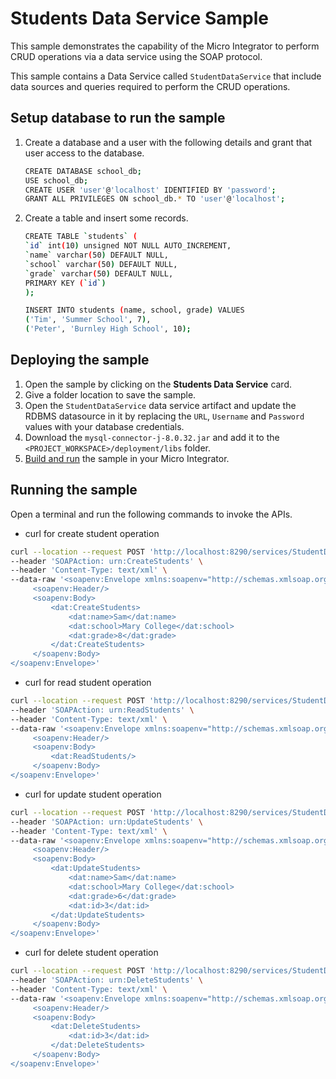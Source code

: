 # Students Data Service Sample

This sample demonstrates the capability of the Micro Integrator to perform CRUD operations via a data service using the SOAP protocol.

This sample contains a Data Service called `StudentDataService` that include data sources and queries required to perform the CRUD operations.

## Setup database to run the sample

1. Create a database and a user with the following details and grant that user access to the database.

    ```bash
    CREATE DATABASE school_db;
    USE school_db;
    CREATE USER 'user'@'localhost' IDENTIFIED BY 'password';
    GRANT ALL PRIVILEGES ON school_db.* TO 'user'@'localhost';
    ```

2. Create a table and insert some records.

    ```bash
    CREATE TABLE `students` (
    `id` int(10) unsigned NOT NULL AUTO_INCREMENT,
    `name` varchar(50) DEFAULT NULL,
    `school` varchar(50) DEFAULT NULL,
    `grade` varchar(50) DEFAULT NULL,
    PRIMARY KEY (`id`)
    );
    ```
    
    ```bash
    INSERT INTO students (name, school, grade) VALUES
    ('Tim', 'Summer School', 7),
    ('Peter', 'Burnley High School', 10);
    ```

## Deploying the sample

1. Open the sample by clicking on the **Students Data Service** card.
2. Give a folder location to save the sample.
3. Open the `StudentDataService` data service artifact and update the RDBMS datasource in it by replacing the `URL`, `Username` and `Password` values with your database credentials.
4. Download the `mysql-connector-j-8.0.32.jar` and add it to the `<PROJECT_WORKSPACE>/deployment/libs` folder.
5. [Build and run]({{base_path}}/develop/deploy-artifacts#build-and-run) the sample in your Micro Integrator.

## Running the sample

Open a terminal and run the following commands to invoke the APIs.

   - curl for create student operation

   ```bash
   curl --location --request POST 'http://localhost:8290/services/StudentDataService' \
   --header 'SOAPAction: urn:CreateStudents' \
   --header 'Content-Type: text/xml' \
   --data-raw '<soapenv:Envelope xmlns:soapenv="http://schemas.xmlsoap.org/soap/envelope/" xmlns:dat="http://ws.wso2.org/dataservice">
        <soapenv:Header/>
        <soapenv:Body>
            <dat:CreateStudents>
                <dat:name>Sam</dat:name>
                <dat:school>Mary College</dat:school>
                <dat:grade>8</dat:grade>
            </dat:CreateStudents>
        </soapenv:Body>
   </soapenv:Envelope>'
   ```

   - curl for read student operation

   ```bash
   curl --location --request POST 'http://localhost:8290/services/StudentDataService' \
   --header 'SOAPAction: urn:ReadStudents' \
   --header 'Content-Type: text/xml' \
   --data-raw '<soapenv:Envelope xmlns:soapenv="http://schemas.xmlsoap.org/soap/envelope/" xmlns:dat="http://ws.wso2.org/dataservice">
        <soapenv:Header/>
        <soapenv:Body>
            <dat:ReadStudents/>
        </soapenv:Body>
   </soapenv:Envelope>'
   ```

   - curl for update student operation

   ```bash
   curl --location --request POST 'http://localhost:8290/services/StudentDataService' \
   --header 'SOAPAction: urn:UpdateStudents' \
   --header 'Content-Type: text/xml' \
   --data-raw '<soapenv:Envelope xmlns:soapenv="http://schemas.xmlsoap.org/soap/envelope/" xmlns:dat="http://ws.wso2.org/dataservice">
        <soapenv:Header/>
        <soapenv:Body>
            <dat:UpdateStudents>
                <dat:name>Sam</dat:name>
                <dat:school>Mary College</dat:school>
                <dat:grade>6</dat:grade>
                <dat:id>3</dat:id>
            </dat:UpdateStudents>
        </soapenv:Body>
   </soapenv:Envelope>'
   ```

   - curl for delete student operation

   ```bash
   curl --location --request POST 'http://localhost:8290/services/StudentDataService' \
   --header 'SOAPAction: urn:DeleteStudents' \
   --header 'Content-Type: text/xml' \
   --data-raw '<soapenv:Envelope xmlns:soapenv="http://schemas.xmlsoap.org/soap/envelope/" xmlns:dat="http://ws.wso2.org/dataservice">
        <soapenv:Header/>
        <soapenv:Body>
            <dat:DeleteStudents>
                <dat:id>3</dat:id>
            </dat:DeleteStudents>
        </soapenv:Body>
   </soapenv:Envelope>'
   ```
